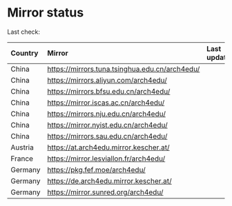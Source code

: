 <script src="./time.js"></script>
# Mirror status
Last check: <script type="text/javascript">localize(1698786855.9147322);</script>

|Country|Mirror|Last update|
|:------|:-----|:----------|
|China|https://mirrors.tuna.tsinghua.edu.cn/arch4edu/|<script type="text/javascript">localize(1698734000);</script>|
|China|https://mirrors.aliyun.com/arch4edu/|<script type="text/javascript">localize(1698777003);</script>|
|China|https://mirrors.bfsu.edu.cn/arch4edu/|<script type="text/javascript">localize(1698734000);</script>|
|China|https://mirror.iscas.ac.cn/arch4edu/|<script type="text/javascript">localize(1698734000);</script>|
|China|https://mirrors.nju.edu.cn/arch4edu/|<script type="text/javascript">localize(1698690629);</script>|
|China|https://mirror.nyist.edu.cn/arch4edu/|<script type="text/javascript">localize(1698777003);</script>|
|China|https://mirrors.sau.edu.cn/arch4edu/|<script type="text/javascript">localize(1698777003);</script>|
|Austria|https://at.arch4edu.mirror.kescher.at/|<script type="text/javascript">localize(1698777003);</script>|
|France|https://mirror.lesviallon.fr/arch4edu/|<script type="text/javascript">localize(1698734000);</script>|
|Germany|https://pkg.fef.moe/arch4edu/|<script type="text/javascript">localize(1698777003);</script>|
|Germany|https://de.arch4edu.mirror.kescher.at/|<script type="text/javascript">localize(1698777003);</script>|
|Germany|https://mirror.sunred.org/arch4edu/|<script type="text/javascript">localize(1698777003);</script>|

<script src="./tablefilter/tablefilter.js"></script>
<script src="./table.js"></script>